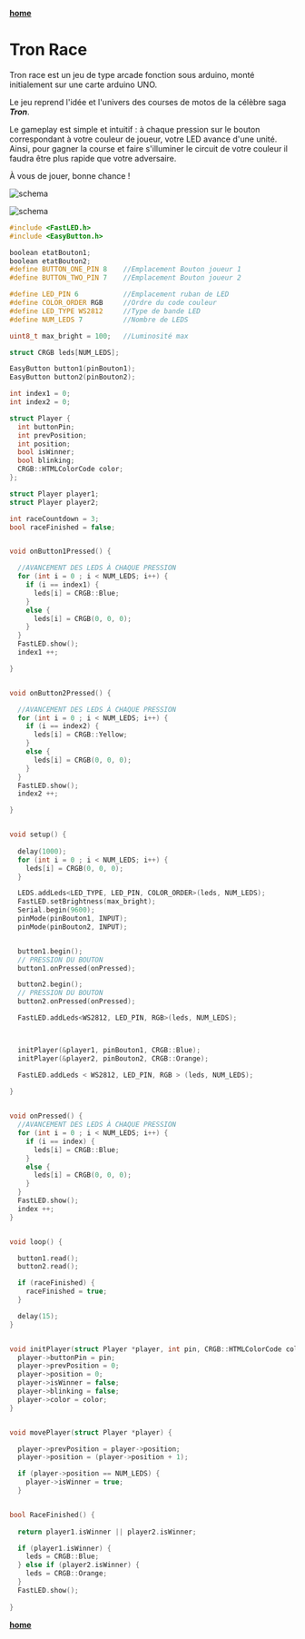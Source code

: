 [**home**](../README.md)

# Tron Race

Tron race est un jeu de type arcade fonction sous arduino, monté initialement sur une carte arduino UNO.

Le jeu reprend l'idée et l'univers des courses de motos de la célèbre saga ***Tron***.

Le gameplay est simple et intuitif : à chaque pression sur le bouton correspondant à votre couleur de joueur, votre LED avance d'une unité. Ainsi, pour gagner la course et faire s'illuminer le circuit de votre couleur il faudra être plus rapide que votre adversaire.

À vous de jouer, bonne chance !

![schema](schema-technique.png)

![schema](Schema-Arduino-Tron-run.png)


```c
#include <FastLED.h>
#include <EasyButton.h>

boolean etatBouton1;
boolean etatBouton2;
#define BUTTON_ONE_PIN 8    //Emplacement Bouton joueur 1
#define BUTTON_TWO_PIN 7    //Emplacement Bouton joueur 2

#define LED_PIN 6           //Emplacement ruban de LED
#define COLOR_ORDER RGB     //Ordre du code couleur
#define LED_TYPE WS2812     //Type de bande LED
#define NUM_LEDS 7          //Nombre de LEDS

uint8_t max_bright = 100;   //Luminosité max

struct CRGB leds[NUM_LEDS];

EasyButton button1(pinBouton1);
EasyButton button2(pinBouton2);

int index1 = 0;
int index2 = 0;

struct Player {
  int buttonPin;
  int prevPosition;
  int position;
  bool isWinner;
  bool blinking;
  CRGB::HTMLColorCode color;
};

struct Player player1;
struct Player player2;

int raceCountdown = 3;
bool raceFinished = false;


void onButton1Pressed() {

  //AVANCEMENT DES LEDS À CHAQUE PRESSION
  for (int i = 0 ; i < NUM_LEDS; i++) {
    if (i == index1) {
      leds[i] = CRGB::Blue;
    }
    else {
      leds[i] = CRGB(0, 0, 0);
    }
  }
  FastLED.show();
  index1 ++;

}


void onButton2Pressed() {

  //AVANCEMENT DES LEDS À CHAQUE PRESSION
  for (int i = 0 ; i < NUM_LEDS; i++) {
    if (i == index2) {
      leds[i] = CRGB::Yellow;
    }
    else {
      leds[i] = CRGB(0, 0, 0);
    }
  }
  FastLED.show();
  index2 ++;

}


void setup() {
  
  delay(1000);
  for (int i = 0 ; i < NUM_LEDS; i++) {
    leds[i] = CRGB(0, 0, 0);
  }

  LEDS.addLeds<LED_TYPE, LED_PIN, COLOR_ORDER>(leds, NUM_LEDS);
  FastLED.setBrightness(max_bright);
  Serial.begin(9600);
  pinMode(pinBouton1, INPUT);
  pinMode(pinBouton2, INPUT);


  button1.begin();
  // PRESSION DU BOUTON
  button1.onPressed(onPressed);

  button2.begin();
  // PRESSION DU BOUTON
  button2.onPressed(onPressed);

  FastLED.addLeds<WS2812, LED_PIN, RGB>(leds, NUM_LEDS);



  initPlayer(&player1, pinBouton1, CRGB::Blue);
  initPlayer(&player2, pinBouton2, CRGB::Orange);

  FastLED.addLeds < WS2812, LED_PIN, RGB > (leds, NUM_LEDS);
  
}


void onPressed() {
  //AVANCEMENT DES LEDS À CHAQUE PRESSION
  for (int i = 0 ; i < NUM_LEDS; i++) {
    if (i == index) {
      leds[i] = CRGB::Blue;
    }
    else {
      leds[i] = CRGB(0, 0, 0);
    }
  }
  FastLED.show();
  index ++;
}


void loop() {

  button1.read();
  button2.read();

  if (raceFinished) {
    raceFinished = true;
  }

  delay(15);
}


void initPlayer(struct Player *player, int pin, CRGB::HTMLColorCode color)  {
  player->buttonPin = pin;
  player->prevPosition = 0;
  player->position = 0;
  player->isWinner = false;
  player->blinking = false;
  player->color = color;
}


void movePlayer(struct Player *player) {

  player->prevPosition = player->position;
  player->position = (player->position + 1);

  if (player->position == NUM_LEDS) {
    player->isWinner = true;
  }


bool RaceFinished() {
  
  return player1.isWinner || player2.isWinner;

  if (player1.isWinner) {
    leds = CRGB::Blue;
  } else if (player2.isWinner) {
    leds = CRGB::Orange;
  }
  FastLED.show();
  
}
```




[**home**](../README.md)
